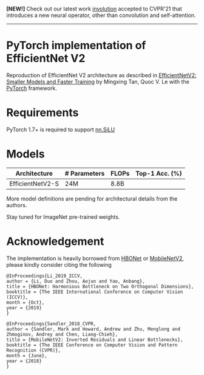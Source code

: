 **[NEW!]** Check out our latest work [involution](https://github.com/d-li14/involution) accepted to CVPR'21 that introduces a new neural operator, other than convolution and self-attention.

---

# PyTorch implementation of EfficientNet V2

Reproduction of EfficientNet V2 architecture as described in [EfficientNetV2: Smaller Models and Faster Training](https://arxiv.org/abs/2104.00298) by Mingxing Tan, Quoc V. Le with the [PyTorch](pytorch.org) framework.

# Requirements

PyTorch 1.7+ is required to support [nn.SiLU](https://pytorch.org/docs/master/generated/torch.nn.SiLU.html)

# Models

| Architecture      | # Parameters | FLOPs | Top-1 Acc. (%) |
| ----------------- | ------------ | ------ | -------------------------- |
| EfficientNetV2-S    | 24M | 8.8B |  |

More model definitions are pending for architectural details from the authors.

Stay tuned for ImageNet pre-trained weights.

# Acknowledgement

The implementation is heavily borrowed from [HBONet](https://github.com/d-li14/HBONet) or [MobileNetV2](https://github.com/d-li14/mobilenetv2.pytorch), please kindly consider citing the following

```
@InProceedings{Li_2019_ICCV,
author = {Li, Duo and Zhou, Aojun and Yao, Anbang},
title = {HBONet: Harmonious Bottleneck on Two Orthogonal Dimensions},
booktitle = {The IEEE International Conference on Computer Vision (ICCV)},
month = {Oct},
year = {2019}
}
```
```
@InProceedings{Sandler_2018_CVPR,
author = {Sandler, Mark and Howard, Andrew and Zhu, Menglong and Zhmoginov, Andrey and Chen, Liang-Chieh},
title = {MobileNetV2: Inverted Residuals and Linear Bottlenecks},
booktitle = {The IEEE Conference on Computer Vision and Pattern Recognition (CVPR)},
month = {June},
year = {2018}
}
```
